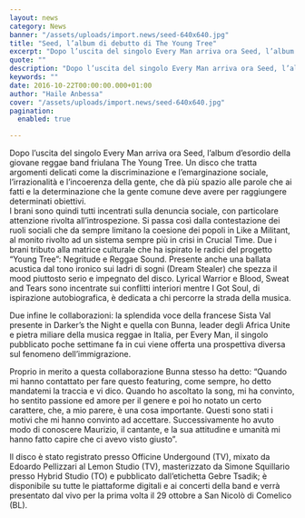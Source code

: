 ```yaml
---
layout: news
category: News
banner: "/assets/uploads/import.news/seed-640x640.jpg"
title: "Seed, l’album di debutto di The Young Tree"
excerpt: "Dopo l’uscita del singolo Every Man arriva ora Seed, l’album d’esordio della giovane reggae band friulana The Young Tree. Un disco che tratta argomenti delicati come la discriminazione e l’emarginazione sociale, l’irrazionalità e l’incoerenza della gente, che dà più spazio alle parole che ai fatti e la determinazione che la gente comune deve avere per [&hellip"
quote: ""
description: "Dopo l’uscita del singolo Every Man arriva ora Seed, l’album d’esordio della giovane reggae band friulana The Young Tree. Un disco che tratta argomenti delicati come la discriminazione e l’emarginazione sociale, l’irrazionalità e l’incoerenza della gente, che dà più spazio alle parole che ai fatti e la determinazione che la gente comune deve avere per [&hellip"
keywords: ""
date: 2016-10-22T00:00:00.000+01:00
author: "Haile Anbessa"
cover: "/assets/uploads/import.news/seed-640x640.jpg"
pagination:
  enabled: true

---
```


  
Dopo l’uscita del singolo Every Man arriva ora Seed, l’album d’esordio della giovane reggae band friulana The Young Tree. Un disco che tratta argomenti delicati come la discriminazione e l’emarginazione sociale, l’irrazionalità e l’incoerenza della gente, che dà più spazio alle parole che ai fatti e la determinazione che la gente comune deve avere per raggiungere determinati obiettivi.  
I brani sono quindi tutti incentrati sulla denuncia sociale, con particolare attenzione rivolta all’introspezione. Si passa così dalla contestazione dei ruoli sociali che da sempre limitano la coesione dei popoli in Like a Militant, al monito rivolto ad un sistema sempre più in crisi in Crucial Time. Due i brani tributo alla matrice culturale che ha ispirato le radici del progetto “Young Tree”: Negritude e Reggae Sound. Presente anche una ballata acustica dal tono ironico sui ladri di sogni (Dream Stealer) che spezza il mood piuttosto serio e impegnato del disco. Lyrical Warrior e Blood, Sweat and Tears sono incentrate sui conflitti interiori mentre I Got Soul, di ispirazione autobiografica, è dedicata a chi percorre la strada della musica.

Due infine le collaborazioni: la splendida voce della francese Sista Val presente in Darker’s the Night e quella con Bunna, leader degli Africa Unite e pietra miliare della musica reggae in Italia, per Every Man, il singolo pubblicato poche settimane fa in cui viene offerta una prospettiva diversa sul fenomeno dell’immigrazione.

Proprio in merito a questa collaborazione Bunna stesso ha detto: “Quando mi hanno contattato per fare questo featuring, come sempre, ho detto mandatemi la traccia e vi dico. Quando ho ascoltato la song, mi ha convinto, ho sentito passione ed amore per il genere e poi ho notato un certo carattere, che, a mio parere, è una cosa importante. Questi sono stati i motivi che mi hanno convinto ad accettare. Successivamente ho avuto modo di conoscere Maurizio, il cantante, e la sua attitudine e umanità mi hanno fatto capire che ci avevo visto giusto”.

Il disco è stato registrato presso Officine Undergound (TV), mixato da Edoardo Pellizzari al Lemon Studio (TV), masterizzato da Simone Squillario presso Hybrid Studio (TO) e pubblicato dall’etichetta Gebre Tsadik; è disponibile su tutte le piattaforme digitali e ai concerti della band e verrà presentato dal vivo per la prima volta il 29 ottobre a San Nicolò di Comelico (BL).